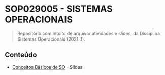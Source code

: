 # SOP029005 - SISTEMAS OPERACIONAIS

> Repositório com intuito de arquivar atividades e slides, da Disciplina Sistemas Operacionais (2021 .1).

## Conteúdo

 * [Conceitos Básicos de SO](conceitos-basicos) - Slides